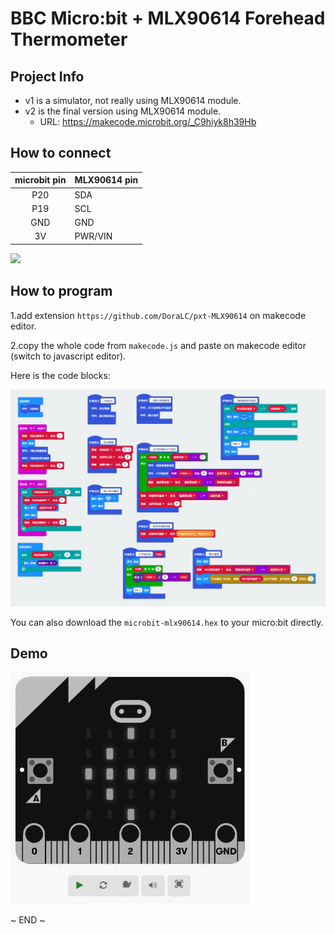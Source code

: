 # BBC Micro:bit + MLX90614 Forehead Thermometer


## Project Info

* v1 is a simulator, not really using MLX90614 module.
* v2 is the final version using MLX90614 module.
	* URL: https://makecode.microbit.org/_C9hiyk8h39Hb


## How to connect

|microbit pin |MLX90614 pin|
|:-----------:|:-----------|
|   P20       |   SDA      |
|   P19       |   SCL      |
|   GND       |   GND      |
|   3V        |   PWR/VIN  |


![](https://pxt.azureedge.net/blob/64c6ccff8e3ee82c4224874e5cacc9d0d5c60132/static/mb/device/pins-0.png)


## How to program

1.add extension `https://github.com/DoraLC/pxt-MLX90614` on makecode editor.

2.copy the whole code from `makecode.js` and paste on makecode editor (switch to javascript editor).

Here is the code blocks:

![](makecode-v2/makecode-blocks.png)


You can also download the `microbit-mlx90614.hex` to your micro:bit directly.


## Demo

![](makecode-v2/demo.gif)


~ END ~
